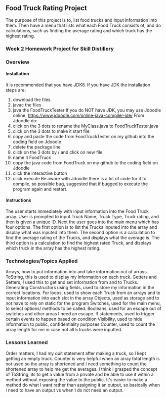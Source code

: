 ## Food Truck Rating Project
The purpose of this project is to, list food trucks and input information into them.
Then have a menu that lists what each Food Truck consists of, and do calculations,
such as finding the average rating and which truck has the highest rating.

### Week 2 Homework Project for Skill Distillery

### Overview
#### Installation
It is recommended that you have JDK8. If you have JDK the installation steps are:
1. download the files
2. javac the files
3. java the FoodTruckTester
If you do NOT have JDK, you may use Jdoodle online, https://www.jdoodle.com/online-java-compiler-ide/
From Jdoodle do:
1. click on the 3 dots to rename the MyClass.java to FoodTruckTester.java
2. click on the 3 dots to make it start file
3. copy and paste the code from FoodTruckTester on my github into the coding field on Jdoodle
4. delete the package line
5. click on the 3 dots by / and click on new file
6. name it FoodTruck
7. copy the java code from FoodTruck on my github to the coding field on Jdoodle
8. click the interactive button
9. click execute
Be aware with Jdoodle there is a lot of code for it to compile, so possible bug, suggested that if bugged to execute the program again and restart.
#### Instructions
The user starts immediately with input information into the Food Truck array.
User is prompted to input Truck Name, Truck Type, Truck rating, and then is given
a unique ID.
Next the user goes into the main menu which has four options.
The first option is to list the Trucks inputed into the array and display what
was inputed into them.
The second option is a calculation to find the average rating of the Trucks,
and displays what the average is.
The third option is a calculation to find the highest rated Truck, and
displays which truck in the array has the highest rating.

### Technologies/Topics Applied
Arrays, how to put information into and take information out of arrays.
ToString, this is used to display my information on each truck.
Getters and Setters, I used this to get and set information from and to Trucks.
Generating Constructors using fields, used to store my information in the correct locations.
For loops, used to show each Truck from an arrays and to input information into each slot in the array
Objects, used as storage and to not have to rely on static for the program
Switches, used for the main menu, to select options/ methods to be called.
Booleans, used for an escape out of switches and other areas I need an escape.
If statements, used to trigger certain events to happen based on condition
Visibility, used to hide information to public, confidentiality purposes
Counter, used to count the array length for me in case not all 5 trucks were inputted.
### Lessons Learned
Order matters, I had my quit statement after making a truck, so I kept getting
an empty truck.
Counter is very helpful when an array total length is not used so the array is
shortened and I need something to count the shortened array to help me get the
averages.
I think I grasped the concept of ToString, its to get a value from a private
and be able to use it within a method without exposing the value to the public.
It's easier to make a method do what I want rather than assigning it an output,
so basically when I need to have an output vs when I do not need an output.

